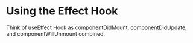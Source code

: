 # Using the Effect Hook

Think of useEffect Hook as componentDidMount, componentDidUpdate, and componentWillUnmount combined.
